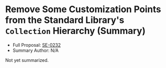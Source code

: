 # Remove Some Customization Points from the Standard Library's `Collection` Hierarchy (Summary)

* Full Proposal: [SE-0232](https://github.com/apple/swift-evolution/blob/main/proposals/0232-remove-customization-points.md)
* Summary Author: N/A

Not yet summarized.
